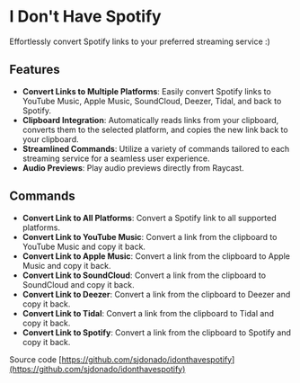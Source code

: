 # I Don't Have Spotify

Effortlessly convert Spotify links to your preferred streaming service :)

## Features

- **Convert Links to Multiple Platforms**: Easily convert Spotify links to YouTube Music, Apple Music, SoundCloud, Deezer, Tidal, and back to Spotify.
- **Clipboard Integration**: Automatically reads links from your clipboard, converts them to the selected platform, and copies the new link back to your clipboard.
- **Streamlined Commands**: Utilize a variety of commands tailored to each streaming service for a seamless user experience.
- **Audio Previews**: Play audio previews directly from Raycast.

## Commands

- **Convert Link to All Platforms**: Convert a Spotify link to all supported platforms.
- **Convert Link to YouTube Music**: Convert a link from the clipboard to YouTube Music and copy it back.
- **Convert Link to Apple Music**: Convert a link from the clipboard to Apple Music and copy it back.
- **Convert Link to SoundCloud**: Convert a link from the clipboard to SoundCloud and copy it back.
- **Convert Link to Deezer**: Convert a link from the clipboard to Deezer and copy it back.
- **Convert Link to Tidal**: Convert a link from the clipboard to Tidal and copy it back.
- **Convert Link to Spotify**: Convert a link from the clipboard to Spotify and copy it back.

Source code [https://github.com/sjdonado/idonthavespotify](https://github.com/sjdonado/idonthavespotify)
